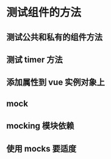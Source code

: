# 测试组件的方法


## 测试公共和私有的组件方法

## 测试 timer 方法

## 添加属性到 vue 实例对象上

## mock

## mocking 模块依赖

## 使用 mocks 要适度